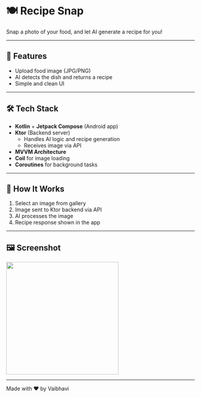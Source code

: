 # 🍽️ Recipe Snap

Snap a photo of your food, and let AI generate a recipe for you!

---

## 📸 Features

- Upload food image (JPG/PNG)
- AI detects the dish and returns a recipe
- Simple and clean UI

---

## 🛠 Tech Stack

- **Kotlin** + **Jetpack Compose** (Android app)
- **Ktor** (Backend server)
  - Handles AI logic and recipe generation
  - Receives image via API
- **MVVM Architecture**
- **Coil** for image loading
- **Coroutines** for background tasks

---

## 🚀 How It Works

1. Select an image from gallery
2. Image sent to Ktor backend via API
3. AI processes the image
4. Recipe response shown in the app

---

## 🖼 Screenshot

<img src="screenshots/main_screen.png" width="300" />

---

Made with ❤️ by Vaibhavi
